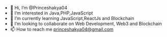 - 👋 Hi, I’m @Princeshakya04
- 👀 I’m interested in Java,PHP,JavaScript
- 🌱 I’m currently learning JavaScript,ReactJs and Blockchain
- 💞️ I’m looking to collaborate on Web Development, Web3 and Blockchain
- 📫 How to reach me princeshakya04@gmail.com

<!---
Princeshakya04/Princeshakya04 is a ✨ special ✨ repository because its `README.md` (this file) appears on your GitHub profile.
You can click the Preview link to take a look at your changes.
--->
